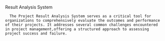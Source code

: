 Result Analysis System

      The Project Result Analysis System serves as a critical tool for organizations to comprehensively evaluate the outcomes and performance of their projects. It addresses several common challenges encountered in project management,offering a structured approach to assessing project success and failure.

